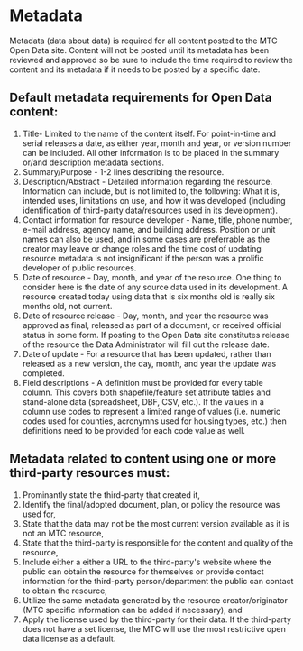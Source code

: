 # Metadata
Metadata (data about data) is required for all content posted to the MTC Open Data site. Content will not be posted until its metadata has been reviewed and approved so be sure to include the time required to review the content and its metadata if it needs to be posted by a specific date.

## Default metadata requirements for Open Data content:
  1. Title- Limited to the name of the content itself. For point-in-time and serial releases a date, as either year, month and year, or version number can be included. All other information is to be placed in the summary or/and description metadata sections. 
  2. Summary/Purpose - 1-2 lines describing the resource.
  3. Description/Abstract - Detailed information regarding the resource. Information can include, but is not limited to, the following: What it is, intended uses, limitations on use, and how it was developed (including identification of third-party data/resources used in its development).
  4. Contact information for resource developer - Name, title, phone number, e-mail address, agency name, and building address. Position or unit names can also be used, and in some cases are preferrable as the creator may leave or change roles and the time cost of updating resource metadata is not insignificant if the person was a prolific developer of public resources.
  5. Date of resource - Day, month, and year of the resource. One thing to consider here is the date of any source data used in its development. A resource created today using data that is six months old is really six months old, not current.
  6. Date of resource release - Day, month, and year the resource was approved as final, released as part of a document, or received official status in some form. If posting to the Open Data site constitutes release of the resource the Data Administrator will fill out the release date.
  7. Date of update - For a resource that has been updated, rather than released as a new version, the day, month, and year the update was completed.
  8. Field descriptions - A definition must be provided for every table column. This covers both shapefile/feature set attribute tables and stand-alone data (spreadsheet, DBF, CSV, etc.). If the values in a column use codes to represent a limited range of values (i.e. numeric codes used for counties, acronymns used for housing types, etc.) then definitions need to be provided for each code value as well. 

## Metadata related to content using one or more third-party resources must:
  1. Prominantly state the third-party that created it,
  2. Identify the final/adopted document, plan, or policy the resource was used for,
  3. State that the data may not be the most current version available as it is not an MTC resource,
  4. State that the third-party is responsible for the content and quality of the resource,
  5. Include either a either a URL to the third-party's website where the public can obtain the resource for themselves or provide contact information for the third-party person/department the public can contact to obtain the resource, 
  6. Utilize the same metadata generated by the resource creator/originator (MTC specific information can be added if necessary), and
  7. Apply the license used by the third-party for their data. If the third-party does not have a set license, the MTC will use the most restrictive open data license as a default.
